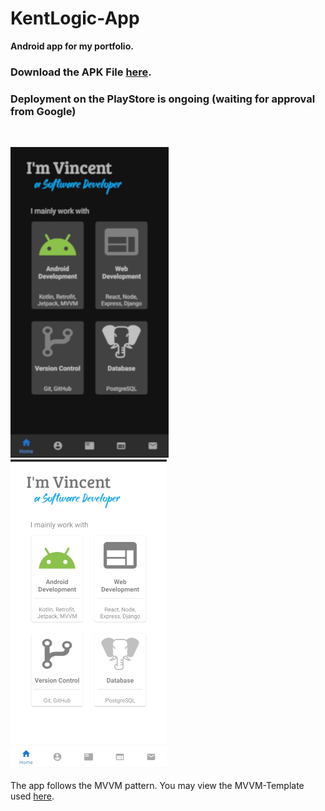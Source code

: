 # KentLogic-App
**Android app for my portfolio.**

### Download the APK File [here](https://drive.google.com/drive/u/0/folders/1RChl7upk-fcg81uVAXxPot1jBGnKGSFh).
### Deployment on the PlayStore is ongoing (waiting for approval from Google)

<br /> 

![Dark Mode](./dark250.jpg)
&nbsp;&nbsp;&nbsp;&nbsp;&nbsp;&nbsp;&nbsp;&nbsp;
![Dark Mode](./light250.jpg)

 
The app follows the MVVM pattern. You may view the MVVM-Template used [here](https://github.com/kentlogic/MVVM-Template).
